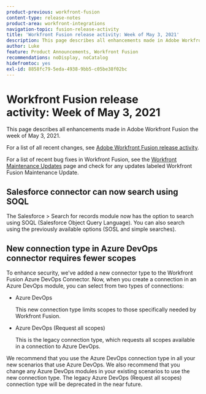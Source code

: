 ```yaml
---
product-previous: workfront-fusion
content-type: release-notes
product-area: workfront-integrations
navigation-topic: fusion-release-activity
title: 'Workfront Fusion release activity: Week of May 3, 2021'
description: This page describes all enhancements made in Adobe Workfront Fusion the week of May 3, 2021.
author: Luke
feature: Product Announcements, Workfront Fusion
recommendations: noDisplay, noCatalog
hidefromtoc: yes
exl-id: 8858fc79-5eda-4938-9bb5-c05be38f02bc
---
```

# Workfront Fusion release activity:&nbsp;Week of May 3, 2021

This page describes all enhancements made in Adobe Workfront Fusion the week of May 3, 2021.

For a list of all recent changes, see [Adobe Workfront Fusion release activity](/help/workfront-fusion/fusion-product-releases/fusion-release-activity.md).

For a list of recent bug fixes in Workfront Fusion, see the [Workfront Maintenance Updates](https://experienceleague.adobe.com/docs/workfront-known-issues/releases/current-updates.html) page and check for any updates labeled Workfront Fusion Maintenance Update.

## Salesforce connector can now search using SOQL

The Salesforce > Search for records module now has the option to search using SOQL (Salesforce Object Query Language). You can also search using the previously available options (SOSL and simple searches).

## New connection type in Azure DevOps connector requires fewer scopes

To enhance security, we've added a new connector type to the Workfront Fusion Azure DevOps Connector. Now, when you create a connection in an Azure DevOps module, you can select from two types of connections:

* Azure DevOps

  This new connection type limits scopes to those specifically needed by Workfront Fusion.

* Azure DevOps (Request all scopes)

  This is the legacy connection type, which requests all scopes available in a connection to Azure DevOps.

We recommend that you use the Azure DevOps connection type in all your new scenarios that use Azure DevOps. We also recommend that you change any Azure DevOps modules in your existing scenarios to use the new connection type. The legacy Azure DevOps (Request all scopes) connection type will be deprecated in the near future.
